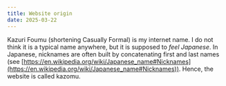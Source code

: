```yaml
---
title: Website origin
date: 2025-03-22
---
```

Kazuri Foumu (shortening Casually Formal) is my internet name. I do not think it is a typical name anywhere, but it is supposed to *feel Japanese*. In Japanese, nicknames are often built by concatenating first and last names (see [https://en.wikipedia.org/wiki/Japanese_name#Nicknames](https://en.wikipedia.org/wiki/Japanese_name#Nicknames)). Hence, the website is called kazomu.